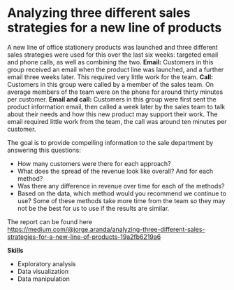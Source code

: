 # Analyzing three different sales strategies for a new line of products
A new line of office stationery products was launched and three different sales strategies were used for this over the last six weeks: targeted
email and phone calls, as well as combining the two.
**Email:** Customers in this group received an email when the product line was launched, and a
further email three weeks later. This required very little work for the team.
**Call:** Customers in this group were called by a member of the sales team. On average
members of the team were on the phone for around thirty minutes per customer.
**Email and call:** Customers in this group were first sent the product information email, then
called a week later by the sales team to talk about their needs and how this new product
may support their work. The email required little work from the team, the call was around ten
minutes per customer.

The goal is to provide compelling information to the sale department by answering this questions:
- How many customers were there for each approach?
- What does the spread of the revenue look like overall? And for each method?
- Was there any difference in revenue over time for each of the methods?
- Based on the data, which method would you recommend we continue to use? Some
of these methods take more time from the team so they may not be the best for us
to use if the results are similar.

The report can be found here https://medium.com/@jorge.aranda/analyzing-three-different-sales-strategies-for-a-new-line-of-products-19a2fb6219a6

**Skills**
- Exploratory analysis
- Data visualization
- Data manipulation 

